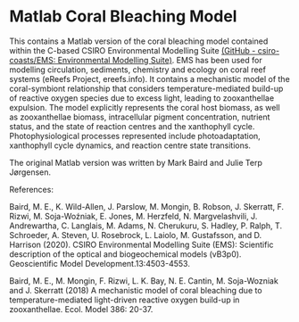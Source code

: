 # Matlab Coral Bleaching Model

This contains a Matlab version of the coral bleaching model contained within the C-based CSIRO Environmental Modelling Suite [(GitHub - csiro-coasts/EMS: Environmental Modelling Suite)](https://github.com/csiro-coasts/EMS). EMS has been used for modelling circulation, sediments, chemistry and ecology on coral reef systems (eReefs Project, ereefs.info). It contains a mechanistic model of the coral-symbiont relationship that considers temperature-mediated build-up of reactive oxygen species due to excess light, leading to zooxanthellae expulsion. The model explicitly represents the coral host biomass, as well as zooxanthellae biomass, intracellular pigment concentration, nutrient status, and the state of reaction centres and the xanthophyll cycle. Photophysiological processes represented include photoadaptation, xanthophyll cycle dynamics, and reaction centre state transitions.

The original Matlab version was written by Mark Baird and Julie Terp Jørgensen.

References:

Baird, M. E., K. Wild-Allen, J. Parslow, M. Mongin, B. Robson, J. Skerratt, F. Rizwi, M. Soja-Woźniak, E. Jones, M. Herzfeld, N. Margvelashvili, J. Andrewartha, C. Langlais, M. Adams, N. Cherukuru, S. Hadley, P. Ralph, T. Schroeder, A. Steven, U. Rosebrock, L. Laiolo, M. Gustafsson, and D. Harrison (2020). CSIRO Environmental Modelling Suite (EMS): Scientific description of the optical and biogeochemical models (vB3p0). Geoscientific Model Development.13:4503-4553.

Baird, M. E., M. Mongin, F. Rizwi, L. K. Bay, N. E. Cantin, M. Soja-Wozniak and J. Skerratt (2018) A mechanistic model of coral bleaching due to temperature-mediated light-driven reactive oxygen build-up in zooxanthellae. Ecol. Model 386: 20-37.


